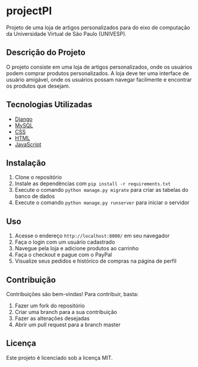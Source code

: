 # projectPI

Projeto de uma loja de artigos personalizados para do eixo de computação da Universidade Virtual de São Paulo (UNIVESP).

## Descrição do Projeto

O projeto consiste em uma loja de artigos personalizados, onde os usuários podem comprar produtos personalizados. A loja deve ter uma interface de usuário amigável, onde os usuários possam navegar facilmente e encontrar os produtos que desejam.

## Tecnologias Utilizadas

- [Django](https://www.djangoproject.com/)
- [MySQL](https://www.mysql.com/)
- [CSS](https://developer.mozilla.org/en-US/docs/Web/CSS)
- [HTML](https://developer.mozilla.org/en-US/docs/Web/HTML)
- [JavaScript](https://developer.mozilla.org/en-US/docs/Web/JavaScript)

## Instalação

1. Clone o repositório
2. Instale as dependências com `pip install -r requirements.txt`
3. Execute o comando `python manage.py migrate` para criar as tabelas do banco de dados
4. Execute o comando `python manage.py runserver` para iniciar o servidor

## Uso

1. Acesse o endereço `http://localhost:8000/` em seu navegador
2. Faça o login com um usuário cadastrado
3. Navegue pela loja e adicione produtos ao carrinho
4. Faça o checkout e pague com o PayPal
5. Visualize seus pedidos e histórico de compras na página de perfil

## Contribuição

Contribuições são bem-vindas! Para contribuir, basta:

1. Fazer um fork do repositório
2. Criar uma branch para a sua contribuição
3. Fazer as alterações desejadas
4. Abrir um pull request para a branch master

## Licença

Este projeto é licenciado sob a licença MIT.

